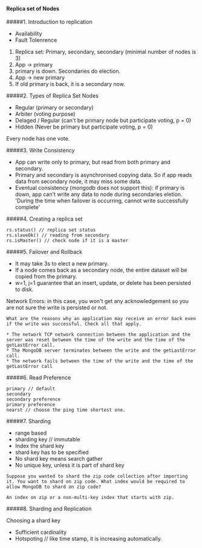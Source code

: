 #### Replica set of Nodes

#####1. Introduction to replication

* Availability
* Fault Tolenrence

1.  Replica set: Primary, secondary, secondary (minimal number of nodes is 3)
2.  App -> primary
3.  primary is down. Secondaries do election.
4.  App -> new primary
5.  If old primary is back, it is a secondary now.


#####2. Types of Replica Set Nodes

* Regular (primary or secondary)
* Arbiter (voting purpose)
* Delaged / Regular (can't be primary node but participate voting, p = 0)
* Hidden (Never be primary but participate voting, p = 0)

Every node has one vote.

#####3. Write Consistency
* App can write only to primary, but read from both primary and secondary.
* Primary and secondary is asynchronised copying data. So if app reads data from secondary node, it may miss some data.
* Eventual consistency (mongodb does not support this): if primary is down, app can't write any data to node during secondaries eletion. 'During the time when failover is occurring, cannot write successfully complete'

#####4. Creating a replica set
```
rs.status() // replica set status
rs.slaveOk() // reading from secondary
rs.isMaster() // check node if it is a master
```

#####5. Failover and Rollback
* It may take 3s to elect a new primary.
* If a node comes back as a secondary node, the entire dataset will be copied from the primary.
* w=1, j=1 guarantee that an insert, update, or delete has been persisted to disk.

Network Errors: in this case, you won't get any acknowledgement so you are not sure the write is persisted or not. 
```
What are the reasons why an application may receive an error back even if the write was successful. Check all that apply.

* The network TCP network connection between the application and the server was reset between the time of the write and the time of the getLastError call. 
* The MongoDB server terminates between the write and the getLastError call. 
* The network fails between the time of the write and the time of the getLastError call
```

#####6. Read Preference
```
primary // default
secondary 
secondary preference
primary preference
nearst // choose the ping time shortest one.
```

#####7. Sharding
* range based
* sharding key // immutable
* Index the shard key
* shard key has to be specified
* No shard key means search gather
* No unique key, unless it is part of shard key

```
Suppose you wanted to shard the zip code collection after importing it. You want to shard on zip code. What index would be required to allow MongoDB to shard on zip code?

An index on zip or a non-multi-key index that starts with zip.
```

#####8. Sharding and Replication

Choosing a shard key

* Sufficient cardinality
* Hotspoting // like time stamp, it is increasing automatically.










